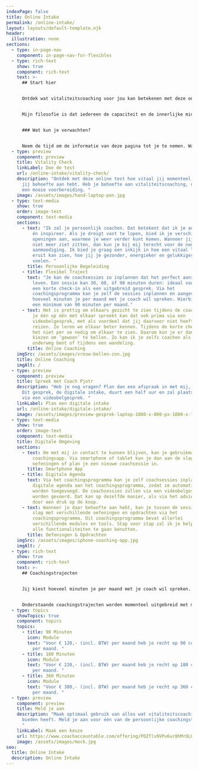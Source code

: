 ```yaml
---
indexPage: false
title: Online Intake
permalink: /online-intake/
layout: layouts/default-template.njk
header:
  illustration: none
sections:
  - type: in-page-nav
    component: in-page-nav-for-flexibles
  - type: rich-text
    show: true
    component: rich-text
    text: >-
      ## Start hier


      Ontdek wat vitaliteitscoaching voor jou kan betekenen met deze online intake. Hier vind je alle informatie die je nodig hebt. Je kan altijd terugkeren naar deze pagina. 


      Mijn filosofie is dat iedereen de capaciteit en de innerlijke middelen heeft om een energieker, gezonder en gelukkiger leven te leiden. Ik ondersteun je graag bij die zoektocht!


      ### Wat kun je verwachten?


      Neem de tijd om de informatie van deze pagina tot je te nemen. Wanneer je behoefte hebt om met mij de opties te bespreken, kan je een digitale intake inplannen. Meld je aan via deze pagina, zodra je weet óf en welk coachingstraject het best bij jou past.
  - type: preview
    component: preview
    title: Vitality Check
    linkLabel: Doe de test
    url: /online-intake/vitality-check/
    description: "Ontdek met deze online test hoe vitaal jij momenteel bent en waar
      jij behoefte aan hebt. Heb je behoefte aan vitaliteitscoaching, dan is dit
      een mooie voorbereiding. "
    image: /assets/images/hand-laptop-pen.jpg
  - type: text-media
    show: true
    order: image-text
    component: text-media
    sections:
      - text: "Ik zal je persoonlijk coachen. Dat betekent dat ik je adviseer, motiveer
          én inspireer. Als je dreigt vast te lopen, bied ik je verschillende
          openingen aan, waarmee je weer verder kunt komen. Wanneer jij het even
          niet meer ziet zitten, dan kun je bij mij terecht voor de nodige
          aanmoediging. Ik bied je graag een inkijk in hoe een vitaal leven
          eruit kan zien, hoe jij je gezonder, energieker en gelukkiger kan gaan
          voelen. "
        title: Persoonlijke Begeleiding
      - title: Flexibel Traject
        text: "Je kan de coachsessies zo inplannen dat het perfect aansluit op je drukke
          leven. Een sessie kan 30, 60, óf 90 minuten duren: ideaal voor zowel
          een korte check-in als een uitgebreid gesprek. Via het
          coachingsprogramma kan je zelf de sessies inplannen en aangeven
          hoeveel minuten je per maand met je coach wil spreken. Hierbij geldt
          een minimum van 90 minuten per maand."
      - text: Het is prettig om elkaars gezicht te zien tijdens de coachsessies. Wanneer
          je één op één met elkaar spreekt kan dat ook prima via een
          videobelgesprek, met als voordeel dat jij daarvoor niet hoeft te
          reizen. Zo leren we elkaar beter kennen. Tijdens de korte check-ins is
          het niet per se nodig om elkaar te zien. Daarom kun je er dan ook voor
          kiezen om ‘gewoon’ te bellen. Zo kan ik je zelfs coachen als je
          onderweg bent of tijdens een wandeling.
        title: Online Coaching
    imgSrc: /assets/images/vrouw-bellen-zon.jpg
    title: Online Coaching
    imgAlt: /
  - type: preview
    component: preview
    title: Spreek met Coach Pjotr
    description: "Heb je nog vragen? Plan dan een afspraak in met mij, Coach Pjotr.
      Dit gesprek, de digitale intake, duurt een half uur en zal plaatsvinden
      via een videobelgesprek. "
    linkLabel: Plan een digitale intake
    url: /online-intake/digitale-intake/
    image: /assets/images/preview-gesprek-laptop-1080-x-800-px-1080-x-700-px-.jpg
  - type: text-media
    show: true
    order: image-text
    component: text-media
    title: Digitale Omgeving
    sections:
      - text: Om met mij in contact te kunnen blijven, kan je gebruikmaken van de
          coachingsapp. Via smartphone of tablet kun je dan aan de slag met
          oefeningen of plan je een nieuwe coachsessie in.
        title: Smartphone App
      - title: Digitale Agenda
        text: Via het coachingsprogramma kan je zelf coachsessies inplannen. Koppel je
          digitale agenda aan het coachingsprogramma, zodat ze automatisch
          worden toegevoegd. De coachsessies zullen via een videobelgesprek
          worden gevoerd. Dat kan op dezelfde manier, als via het adviesgesprek,
          door een druk op de knop.
      - text: Wanneer je daar behoefte aan hebt, kan je tussen de sessies door aan de
          slag met verschillende oefeningen en opdrachten via het
          coachingsprogramma. Dit coachingsprogramma bevat allerlei
          verschillende modules en tools. Stap voor stap zal ik je helpen om
          alle functionaliteiten te gaan benutten.
        title: Oefeningen & Opdrachten
    imgSrc: /assets/images/iphone-coaching-app.jpg
    imgAlt: /
  - type: rich-text
    show: true
    component: rich-text
    text: >-
      ## Coachingstrajecten


      Jij kiest hoeveel minuten je per maand met je coach wil spreken. Per maand heb je de keuze uit 90 minuten óf meer.


      Onderstaande coachingstrajecten worden momenteel uitgebreid met meer opties. Stuur een bericht naar info@phantus.com met jouw voorkeur voor een specifiek aantal coachingsminuten per maand als die er nu nog niet tussen staat.
  - type: topics
    showTopics: true
    component: topics
    topics:
      - title: 90 Minuten
        icon: Module
        text: "Voor € 120,- (incl. BTW) per maand heb je recht op 90 coachingsminuten
          per maand. "
      - title: 180 Minuten
        icon: Module
        text: "Voor € 220,- (incl. BTW) per maand heb je recht op 180 coachingsminuten
          per maand. "
      - title: 360 Minuten
        icon: Module
        text: "Voor € 380,- (incl. BTW) per maand heb je recht op 360 coachingsminuten
          per maand. "
  - type: preview
    component: preview
    title: Meld je aan
    description: "Maak optimaal gebruik van alles wat vitaliteitscoaching je te
      bieden heeft. Meld je aan voor één van de persoonlijke coachingstrajecten.
      "
    linkLabel: Maak een keuze
    url: https://www.coachaccountable.com/offering/POZflv9VPu6ur8hMrOLUIVmnVZLwMZj
    image: /assets/images/mock.jpg
seo:
  title: Online Intake
  description: Online Intake
---
```

